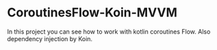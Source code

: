 # CoroutinesFlow-Koin-MVVM

In this project you can see how to work with kotlin coroutines Flow. Also dependency injection by Koin.
